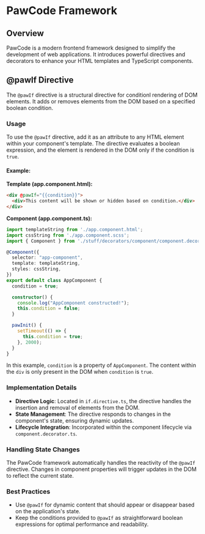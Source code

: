 # PawCode Framework

## Overview

PawCode is a modern frontend framework designed to simplify the development of web applications. It introduces powerful directives and decorators to enhance your HTML templates and TypeScript components.

## @pawIf Directive

The `@pawIf` directive is a structural directive for conditionl rendering of DOM elements. It adds or removes elements from the DOM based on a specified boolean condition.

### Usage

To use the `@pawIf` directive, add it as an attribute to any HTML element within your component's template. The directive evaluates a boolean expression, and the element is rendered in the DOM only if the condition is `true`.

#### Example:

**Template (app.component.html):**
```html
<div @pawIf="{{condition}}">
  <div>This content will be shown or hidden based on condition.</div>
</div>
```

**Component (app.component.ts):**
```typescript
import templateString from './app.component.html';
import cssString from './app.component.scss';
import { Component } from './stuff/decorators/component/component.decorator';

@Component({
  selector: "app-component",
  template: templateString,
  styles: cssString,
})
export default class AppComponent {
  condition = true;

  constructor() {
    console.log("AppComponent constructed!");
    this.condition = false;
  }

  pawInit() {
    setTimeout(() => {
      this.condition = true;
    }, 2000);
  }
}
```

In this example, `condition` is a property of `AppComponent`. The content within the `div` is only present in the DOM when `condition` is `true`.

### Implementation Details

- **Directive Logic**: Located in `if.directive.ts`, the directive handles the insertion and removal of elements from the DOM.
- **State Management**: The directive responds to changes in the component's state, ensuring dynamic updates.
- **Lifecycle Integration**: Incorporated within the component lifecycle via `component.decorator.ts`.

### Handling State Changes

The PawCode framework automatically handles the reactivity of the `@pawIf` directive. Changes in component properties will trigger updates in the DOM to reflect the current state.

### Best Practices

- Use `@pawIf` for dynamic content that should appear or disappear based on the application's state.
- Keep the conditions provided to `@pawIf` as straightforward boolean expressions for optimal performance and readability.
